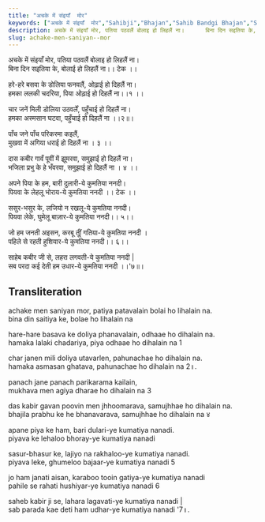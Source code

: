 ```yaml
---
title: "अचके में संइयाँ  मोर"
keywords: ["अचके में संइयाँ  मोर","Sahibji","Bhajan","Sahib Bandgi Bhajan","Sant Kabir Bhajan","bhajan lyrics","साहिब बंदगी भजन","भजन"]
description: अचके में संइयाँ मोर, पतिया पठवलैं बोलाइ हो लिहलैं ना।      बिना दिन सइतिया के, बोलाई हो लिहलैं ना।। टेक ।।         हरे-हरे बसवा के डोलिया फनवलैं, ओढ़
slug: achake-men-saniyan--mor
---
```


  
   अचके में संइयाँ मोर, पतिया पठवलैं बोलाइ हो लिहलैं ना।  
   बिना दिन सइतिया के, बोलाई हो लिहलैं ना।। टेक ।।  
  
   हरे-हरे बसवा के डोलिया फनवलैं, ओढ़ाई हो दिहलैं ना।  
   हमका ललकी चदरिया, पिया ओढ़ाई हो दिहलैं ना।।१ ।।  
  
   चार जनें मिली डोलिया उठवर्लें, पहुँचाई हो दिहलैं ना।  
   हमका अस्मसान घटवा, पहुँचाई हो दिहलैं ना ।।२॥।  
  
   पाँच जने पाँच परिकरमा कइलैं,  
   मुखवा में अगिया धराई हो दिहलैं ना । ३ ।।  
  
   दास कबीर गावँ पूवीं में झूमरवा, समुझाई हो दिहलैं ना।  
   भजिला प्रभु के हे भँवरवा, समुझाई हो दिहलैं ना । ४ ।।  
  
   अपने पिया के हम, बारी दुलारी-ये कुमतिया ननदी।  
   पियवा के लेहलू भोराय-ये कुमतिया ननदी ।। टेक ।।  
  
   ससुर-भसुर के, लजियो न रखलू-ये कुमतिया ननदी।  
   पियवा लेके, घुमेलू बाज़ार-ये कुमतिया ननदी।। ५।।  
  
   जो हम जनती अइसन, करबू तू्ीं गतिया-ये कुमतिया ननदी ।  
   पहिले से रहती हुशियार-ये कुमतिया ननदी।। ६।।  
  
   साहेब कबीर जी से, लहरा लगवती-ये कुमतिया ननदी |  
   सब परदा कई देती हम उधार-ये कुमतिया ननदी ।।'७॥।  


## Transliteration

  
   achake men saniyan mor, patiya patavalain bolai ho lihalain na.  
   bina din saitiya ke, bolae ho lihalain na     
  
   hare-hare basava ke doliya phanavalain, odhaae ho dihalain na.  
   hamaka lalaki chadariya, piya odhaae ho dihalain na 1    
  
   char janen mili doliya utavarlen, pahunachae ho dihalain na.  
   hamaka asmasan ghatava, pahunachae ho dihalain na  2॥.  
  
   panach jane panach parikarama kailain,  
   mukhava men agiya dharae ho dihalain na 3    
  
   das kabir gavan poovin men jhhoomarava, samujhhae ho dihalain na.  
   bhajila prabhu ke he bhanavarava, samujhhae ho dihalain na ४    
  
   apane piya ke ham, bari dulari-ye kumatiya nanadi.  
   piyava ke lehaloo bhoray-ye kumatiya nanadi      
  
   sasur-bhasur ke, lajiyo na rakhaloo-ye kumatiya nanadi.  
   piyava leke, ghumeloo bajaar-ye kumatiya nanadi  5   
  
   jo ham janati aisan, karaboo tooin gatiya-ye kumatiya nanadi  
   pahile se rahati hushiyar-ye kumatiya nanadi  6   
  
   saheb kabir ji se, lahara lagavati-ye kumatiya nanadi |  
   sab parada kae deti ham udhar-ye kumatiya nanadi  '7॥.  

  